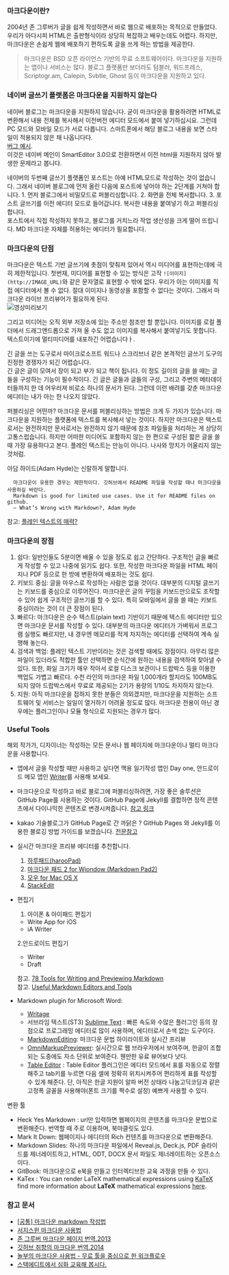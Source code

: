 ### 마크다운이란?
2004년 존 그루버가 글을 쉽게 작성하면서 바로 웹으로 배포하는 목적으로 만들었다. 우리가 아다시피 HTML은 출판형식이라 상당히 복잡하고 배우는데도 어렵다. 하지만, 마크다운은 손쉽게 웹에 배포하기 편하도록 글을 쓰게 하는 방법을 제공한다. 
  >마크다운은 BSD 오픈 라이언스 기반의 무료 소프트웨어이다.
  >마크다운을 지원하는 앱이나 서비스는 많다. 블로그 플랫폼만 보더라도 텀블러, 워드프레스, Scriptogr.am, Calepin, Svbtle, Ghost 등이 마크다운을 지원하고 있다. 

### 네이버 글쓰기 플랫폼은 마크다운을 지원하지 않는다
네이버 블로그는 마크다운을 지원하지 않습니다. 굳이 마크다운을 활용하려면 HTML로 변환해서 내용 전체를 복사해서 이전버전 에디터 모드에서 붙여 넣기하십시요. 그런데 PC 모드와 모바일 모드가 서로 다릅니다. 스마트폰에서 해당 블로그 내용을 보면 스타일이 적용되지 않은 채 나옵니다다.  
[버그 예시](https://blesid70.blog.me/221366891809).  
이것은 네이버 메인이 SmartEditor 3.0으로 전환하면서 이전 html을 지원하지 않아 발생한 문제라고 봅니다.  

네이버의 두번째 글쓰기 플랫폼인 포스트는 아예 HTML모드로 작성하는 것이 없습니다. 그래서 네이버 블로그에 먼저 올린 다음에 포스트에 넣어야 하는 2단계를 거쳐야 합니다. 
     1. 먼저 블로그에서 비밀모드로 퍼블리싱합니다. 
     2. 화면을 전체 복사합니다. 
     3. 포스트 글쓰기를 이전 에디터 모드로 들어갑니다. 복사한 내용을 붙여넣기 하고 퍼블리싱합니다.  
 포스트에서 직접 작성하지 못하고, 블로그를 거치느라 작업 생산성을 크게 떨어 뜨립니다. MD 마크다운 자체를 허용하는 에디터가 필요합니다.



### 마크다운의 단점
마크다운은 텍스트 기반 글쓰기에 촛점이 맞춰져 있어서 역시 미디어를 표현하는데에 극히 제한적입니다. 
첫번재, 미디어를 표현할 수 있는 방식은 고작 ```![이미지](http://IMAGE_URL)```와 같은 문자열로 표현할 수 밖에 없다. 우리가 아는 이미지를 직접 에디터에서 볼 수 없다.  절대 이미지나 동영상을 포함할 수 없다는 것이다. 그래서 마크다운 라이브 프리뷰어가 필요하게 된다.  
![영상미리보기](https://vimeo.com/218990773)

그리고 미디어는 오직 외부 저장소에 있는 주소만 참조만 할 뿐입니다. 이미지를 로컬 폴더에서 드래그앤드롭으로 가져 올 수도 없고 이미지를 복사해서 붙여넣기도 못합니다. 텍스트이기에 멀티미디어를 내포하긴 어렵습니다ㅏ. 

긴 글을 쓰는 도구로서 마이크로소프트 워드나 스크리브너 같은 본격적인 글쓰기 도구의 진정한 경쟁자가 되긴 어렵습니다.  
긴 글은 글이 모여서 장이 되고 부가 되고 책이 됩니다. 이 정도 길이의 글을 쓸 때는 글들을 구성하는 기능이 필수적이다. 긴 글은 글들과 글들의 구성, 그리고 주변의 메타데이터들까지 한 데 어우러져 비로소 하나의 문서가 된다. 그런데 이런 배려를 갖춘 마크다운 에디터는 내가 아는 한 나오지 않았다.  

퍼블리싱은 어떤까? 마크다운 문서를 퍼블리싱하는 방법은 크게 두 가지가 있습니다. 마크다운을 지원하는 플랫폼에 텍스트를 복사해서 넣는 것이다. 하지만 마크다운은 텍스트로서는 완전하지만 문서로서는 완전하지 않기 때문에 참조 파일들을 처리하는 게 상당히 고통스럽습니다. 하지만 어떠한 미디어도 포함하지 않는 한 편으로 구성된 짧은 글을 쓸 때 가장 유용하다고 본다. 플레인 텍스트는 만능이 아니다. 나사와 망치가 어울리지 않는 것처럼.

아담 하이드(Adam Hyde)는 신랄하게 말합니다.
```
  마크다운이 유용한 경우는 제한적이다. 깃허브에서 README 파일을 작성할 때나 마크다운을 사용하길 바란다.
  Markdown is good for limited use cases. Use it for README files on github.
  — What’s Wrong with Markdown?, Adam Hyde
```
   참고: [플레인 텍스트의 매력?]( https://141.nacyot.com/posts/2018/%ED%94%8C%EB%A0%88%EC%9D%B8-%ED%85%8D%EC%8A%A4%ED%8A%B8%EC%9D%98-%EB%A7%A4%EB%A0%A5%EA%B3%BC-2%EC%84%B8%EB%8C%80-%EB%A7%88%ED%81%AC%EB%8B%A4%EC%9A%B4-%EC%97%90%EB%94%94%ED%84%B0/ )


### 마크다운의 장점
   1. 쉽다: 일반인들도 5분이면 배울 수 있을 정도로 쉽고 간단하다. 구조적인 글을 빠르게 작성할 수 있고 나중에 읽기도 쉽다. 또한, 작성한 마크다운 파일을 HTML 페이지나 PDF 등으로 한 방에 변환하여 배포하는 것도 쉽다.  
   2. 키보드 중심: 글을 마우스로 작성하는 사람은 없을 것이다. 대부분의 디지털 글쓰기는 키보드를 중심으로 이루어진다. 마크다운은 글의 꾸밈을 키보드만으로도 조작할 수 있어 쉽게 구조적인 글쓰기를 할 수 있다. 특히 모바일에서 글을 쓸 때는 키보드 중심이라는 것이 더 큰 장점이 된다.
   3. 빠르다: 마크다운은 순수 텍스트(plain text) 기반이기 때문에 텍스트 에디터만 있으면 마크다운 문서를 작성할 수 있다. 대부분의 마크다운 에디터가 가벼워서 프로그램 실행도 빠르지만, 내 경우엔 메모리를 적게 차지하는 에디터를 선택하여 계속 실행해 놓는다.
   4. 검색과 백업: 플레인 텍스트 기반이라는 것은 검색할 때에도 장점이다. 아무리 많은 파일이 있더라도 적합한 툴만 선택하면 순식간에 원하는 내용을 검색하여 찾아낼 수 있다. 또한, 화일 크기가 매우 작아서 로컬 디스크 보관이나 드랍박스 등을 이용한 백업도 가볍고 빠르다. 수천 라인의 마크다운 파일 1,000개라 할지라도 100MB도 되지 않아 드랍박스에서 무료로 제공되는 2기가 용량의 1/10도 차지하지 않는다.
   5. 지원: 아직 마크다운을 접하지 못한 분들은 의외겠지만, 마크다운을 지원하는 소프트웨어 및 서비스는 일일이 열거하기 어려울 정도로 많다. 마크다운 전용이 아닌 경우에는 플러그인이나 모듈 형식으로 지원되는 경우가 많다.
   
### Useful Tools 
해외 작가가, 디자이너는 작성하는 모든 문서나 웹 페이지에 마크다운이나 멀티 마크다운을 사용합니다.

* 앱에서 글을 작성할 때만 사용하고 싶다면 맥용 일기작성 앱인 Day one, 안드로이드 메모 앱인 [Writer](https://play.google.com/store/apps/details?id=com.jamesmc.writer)를 사용해 보세요.
* 마크다운으로 작성하고 바로 블로그에 퍼블리싱하려면, 가장 좋은 솔루션은 GitHub Page를 사용하는 것이다. GitHub Page에 JekyII를 결합하면 정적 콘텐츠에서 다이나믹한 콘텐츠로 변경시켜줍니다. [참고 링크](https://cheese10yun.github.io/blog-start/#undefined)
* kakao 기술블로그가 GitHub Page로 간 까닭은 ? GitHub Pages 와 Jekyll를 이용한 블로깅 방법 가이드를 보겠습니다. [전문참고](http://tech.kakao.com/2016/07/07/tech-blog-story/)
* 실시간 마크다운 프리뷰 에디터를 추천합니다.
  1. [하루패드(harooPad)](http://pad.haroopress.com)
  2. [마크다운 패드 2 for Wiondow (Markdown Pad2)](http://markdownpad.com/)  
  3. [모우 for Mac OS X](http://25.io/mou/) 
  4. [StackEdit](https://stackedit.io/editor)

* 편집기   
  1. 아이폰 & 아이패드 편집기  
    * Write App for iOS  
    * iA Writer  

  2.안드로이드 편집기  
    * Writer  
    * Draft   

 
  참고. [78 Tools for Writing and Previewing Markdown](https://mashable.com/2013/06/24/markdown-tools/#YpigDvyyFZqk)  
  참고. [Useful Markdown Editors and Tools](https://codegeekz.com/markdown-editors-and-tools/)  
* Markdown plugin for Microsoft Word:
     - [Writage](http://www.writage.com/#download)
     - 서브라임 텍스트(ST3) [Sublime Text](http://www.sublimetext.com) :  빠른 속도와 수많은 플러그인 등의 장점으로 프로그래밍 에디터로 많이 사용하며, 에디터로서 손색 없는 도구이다.
     - [MarkdownEditing](https://github.com/SublimeText-Markdown/MarkdownEditing):  마크다운 문법 하이라이트와 실시간 프리뷰
     - [OmniMarkupPreviewer](https://github.com/timonwong/OmniMarkupPreviewer):  실시간으로 웹 브라우저에서 보여주며, 한글이 조합되는 도중에도 자소 단위로 보여준다. 웬만한 유료 뷰어보다 낫다.
     - [Table Editor](https://github.com/vkocubinsky/SublimeTableEditor) : Table Editor 플러그인은 에디터 모드에서 표를 자동으로 정렬해주고 tab키를 누르면 다음 셀에 정확히 위치시켜주어 편리하게 표를 작성할 수 있게 해준다. 단, 아직은 한글 지원이 알파 버전 상태라 나눔고딕코딩과 같은 고정폭 글꼴을 사용해야(폰트 크기를 짝수로 설정) 예쁘게 사용할 수 있다.


변환 툴 

* Heck Yes Markdown : url만 입력하면 웹페이지의 콘텐츠를 마크다운 문법으로 변환해준다. 번역할 때 주로 이용하며, 북마클릿도 있다.
* Mark It Down: 웹페이지나 에디터의 Rich 컨텐츠를 마크다운으로 변환해준다.
* Markdown Slides: 하나의 마크다운 파일에서 Reveal.js, Deck.js, PDF 슬라이드를 제너레이트하고, HTML, ODT, DOCX 문서 파일도 제너레이트하는 오픈소스이다.
* GitBook: 마크다운으로 e북을 만들고 인터렉티브한 교육 과정을 만들 수 있다.
* KaTex : You can render LaTeX mathematical expressions using [KaTeX](https://khan.github.io/KaTeX/)  
 find more information about **LaTeX** mathematical expressions [here](http://meta.math.stackexchange.com/questions/5020/mathjax-basic-tutorial-and-quick-reference).


### 참고 문서
 - [\[공통\] 마크다운 markdown 작성법](https://gist.github.com/ihoneymon/652be052a0727ad59601)  
 - [서지스윈 마크다운 사용법](http://sergeswin.com/1013)  
 - [존 그루버 마크다운 페이지 번역.2013](https://nolboo.kim/blog/2013/09/07/john-gruber-markdown/)  
 - [깃허브 취향의 마크다운 번역.2014](https://nolboo.kim/blog/2014/03/25/github-flavored-markdown/)  
 - [놀부의 마크다운 사용법 - 무료 툴을 중심으로 한 워크플로우](https://nolboo.kim/blog/2014/04/15/how-to-use-markdown/)  
 - [스택에디트에서 심화 교육해 봅시다.](https://stackedit.io/editor#fnref:footnote)
